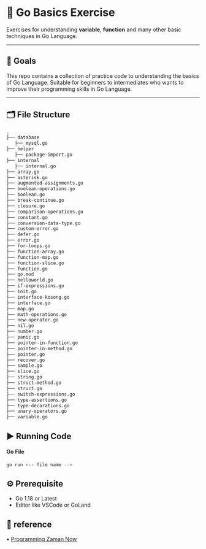 # 🧵 Go Basics Exercise

Exercises for understanding **variable**, **function** and many other basic techniques in Go Language.

---

## 📌 Goals

This repo contains a collection of practice code to understanding the basics of Go Language. Suitable for beginners to intermediates who wants to improve their programming skills in Go Language.

---

## 🗂️ File Structure

```bash
.
├── database
   ├── mysql.go
├── helper
   ├── package-import.go
├── internal
   ├── internal.go    
├── array.go
├── asterisk.go
├── augmented-assignments.go
├── boolean-operations.go
├── boolean.go
├── break-continue.go
├── closure.go
├── comparison-operations.go
├── constant.go
├── conversion-data-type.go
├── custom-error.go
├── defer.go
├── error.go
├── for-loops.go
├── function-array.go
├── function-map.go
├── function-slice.go
├── function.go
├── go.mod
├── helloworld.go
├── if-expressions.go
├── init.go
├── interface-kosong.go
├── interface.go
├── map.go
├── math-operations.go
├── new-operator.go
├── nil.go
├── number.go
├── panic.go
├── pointer-in-function.go
├── pointer-in-method.go
├── pointer.go
├── recover.go
├── sample.go
├── slice.go
├── string.go
├── struct-method.go
├── struct.go
├── switch-expressions.go
├── type-assertions.go
├── type-decarations.go
├── unary-operators.go
├── variable.go

```

## ▶️ Running Code

#### Go File
```bash
go run <-- file name -->
```

## ⚙️ Prerequisite
<ul>
  <li>Go 1.18 or Latest</li>
  <li>Editor like VSCode or GoLand</li>
</ul>

## 📖 reference
• [Programming Zaman Now](https://www.youtube.com/watch?v=IO_vkyJnMas&t=12s)
